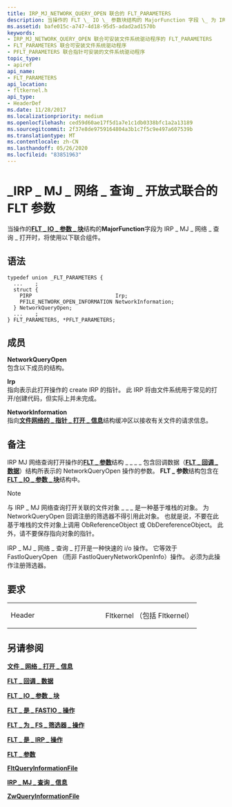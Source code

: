 ```yaml
---
title: IRP_MJ_NETWORK_QUERY_OPEN 联合的 FLT_PARAMETERS
description: 当操作的 FLT \_ IO \_ 参数块结构的 MajorFunction 字段 \_ 为 IRP \_ MJ \_ 网络 \_ 查询 \_ 打开时，将使用以下联合组件。
ms.assetid: bafe015c-a747-4d18-95d5-adad2ad1570b
keywords:
- IRP_MJ_NETWORK_QUERY_OPEN 联合可安装文件系统驱动程序的 FLT_PARAMETERS
- FLT_PARAMETERS 联合可安装文件系统驱动程序
- PFLT_PARAMETERS 联合指针可安装的文件系统驱动程序
topic_type:
- apiref
api_name:
- FLT_PARAMETERS
api_location:
- fltkernel.h
api_type:
- HeaderDef
ms.date: 11/28/2017
ms.localizationpriority: medium
ms.openlocfilehash: ced59d60ae17f5d1a7e1c1db0338bfc1a2a13189
ms.sourcegitcommit: 2f37e8de9759164804a3b1c7f5c9e497a607539b
ms.translationtype: MT
ms.contentlocale: zh-CN
ms.lasthandoff: 05/26/2020
ms.locfileid: "83851963"
---
```

# <a name="flt_parameters-for-irp_mj_network_query_open-union"></a>\_IRP \_ MJ \_ 网络 \_ 查询 \_ 开放式联合的 FLT 参数


当操作的[**FLT \_ IO \_ 参数 \_ 块**](https://docs.microsoft.com/windows-hardware/drivers/ddi/fltkernel/ns-fltkernel-_flt_io_parameter_block)结构的**MajorFunction**字段为 IRP \_ MJ \_ 网络 \_ 查询 \_ 打开时，将使用以下联合组件。

<a name="syntax"></a>语法
------

```ManagedCPlusPlus
typedef union _FLT_PARAMETERS {
  ...    ;
  struct {
    PIRP                           Irp;
    PFILE_NETWORK_OPEN_INFORMATION NetworkInformation;
  } NetworkQueryOpen;
  ...    ;
} FLT_PARAMETERS, *PFLT_PARAMETERS;
```

<a name="members"></a>成员
-------

**NetworkQueryOpen**  
包含以下成员的结构。

**Irp**  
指向表示此打开操作的 create IRP 的指针。 此 IRP 将由文件系统用于常见的打开/创建代码，但实际上并未完成。

**NetworkInformation**  
指向[**文件网络的 \_ 指针 \_ 打开 \_ 信息**](https://docs.microsoft.com/windows-hardware/drivers/ddi/wdm/ns-wdm-_file_network_open_information)结构缓冲区以接收有关文件的请求信息。

<a name="remarks"></a>备注
-------

IRP MJ 网络查询打开操作的[**FLT \_ 参数**](https://docs.microsoft.com/windows-hardware/drivers/ddi/fltkernel/ns-fltkernel-_flt_parameters)结构 \_ \_ \_ \_ 包含回调数据（[**FLT \_ 回调 \_ 数据**](https://docs.microsoft.com/windows-hardware/drivers/ddi/fltkernel/ns-fltkernel-_flt_callback_data)）结构所表示的 NetworkQueryOpen 操作的参数。 **FLT \_ 参数**结构包含在[**FLT \_ IO \_ 参数 \_ 块**](https://docs.microsoft.com/windows-hardware/drivers/ddi/fltkernel/ns-fltkernel-_flt_io_parameter_block)结构中。

> [!NOTE]
> 与 IRP \_ MJ 网络查询打开关联的文件对象 \_ \_ \_ 是一种基于堆栈的对象。
为 NetworkQueryOpen 回调注册的筛选器不得引用此对象。 也就是说，不要在此基于堆栈的文件对象上调用 ObReferenceObject 或 ObDereferenceObject。 此外，请不要保存指向对象的指针。

 

IRP \_ MJ \_ 网络 \_ 查询 \_ 打开是一种快速的 i/o 操作。 它等效于 FastIoQueryOpen （而非 FastIoQueryNetworkOpenInfo）操作。 必须为此操作注册筛选器。

<a name="requirements"></a>要求
------------

<table>
<colgroup>
<col width="50%" />
<col width="50%" />
</colgroup>
<tbody>
<tr class="odd">
<td align="left"><p>Header</p></td>
<td align="left">Fltkernel （包括 Fltkernel）</td>
</tr>
</tbody>
</table>

## <a name="see-also"></a>另请参阅


[**文件 \_ 网络 \_ 打开 \_ 信息**](https://docs.microsoft.com/windows-hardware/drivers/ddi/wdm/ns-wdm-_file_network_open_information)

[**FLT \_ 回调 \_ 数据**](https://docs.microsoft.com/windows-hardware/drivers/ddi/fltkernel/ns-fltkernel-_flt_callback_data)

[**FLT \_ IO \_ 参数 \_ 块**](https://docs.microsoft.com/windows-hardware/drivers/ddi/fltkernel/ns-fltkernel-_flt_io_parameter_block)

[**FLT \_ 是 \_ FASTIO \_ 操作**](https://docs.microsoft.com/windows-hardware/drivers/ddi/index)

[**FLT \_ 为 \_ FS \_ 筛选器 \_ 操作**](https://docs.microsoft.com/previous-versions/ff544648(v=vs.85))

[**FLT \_ 是 \_ IRP \_ 操作**](https://docs.microsoft.com/previous-versions/ff544654(v=vs.85))

[**FLT \_ 参数**](https://docs.microsoft.com/windows-hardware/drivers/ddi/fltkernel/ns-fltkernel-_flt_parameters)

[**FltQueryInformationFile**](https://docs.microsoft.com/windows-hardware/drivers/ddi/fltkernel/nf-fltkernel-fltqueryinformationfile)

[**IRP \_ MJ \_ 查询 \_ 信息**](irp-mj-query-information.md)

[**ZwQueryInformationFile**](https://docs.microsoft.com/windows-hardware/drivers/ddi/ntifs/nf-ntifs-ntqueryinformationfile)

 

 






